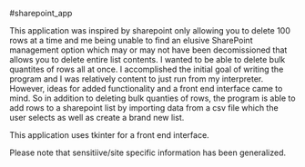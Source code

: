  #sharepoint_app

This  application was inspired by sharepoint only allowing you to delete 100 rows at a time and me being unable to find an elusive SharePoint management option which may or may not have been decomissioned that allows you to delete entire list contents. I wanted to be able to delete bulk quantites of rows all at once.
I accomplished the initial goal of writing the program and I was relatively content to just run from my interpreter. However, ideas for added functionality and a front end interface came to mind. So in addition to deleting bulk quanties of rows, the program is able to add rows to a sharepoint list by importing data from a csv file which the user selects as well as create a brand new list.

This application uses tkinter for a front end interface.

Please note that sensitiive/site specific information has been generalized.
